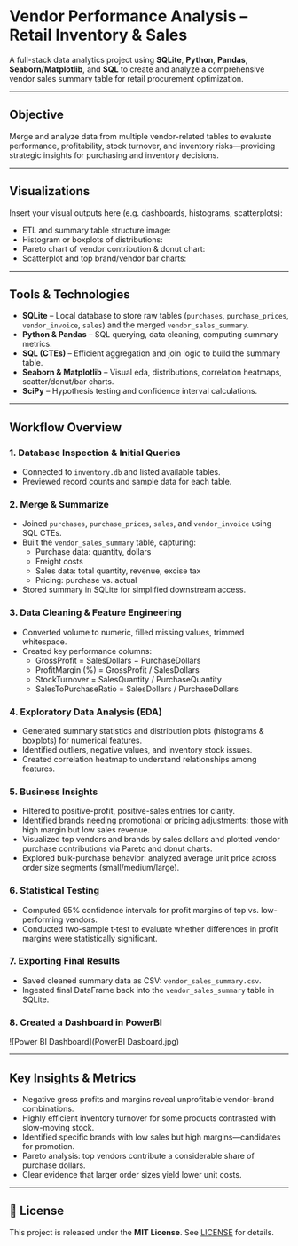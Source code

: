 # Vendor Performance Analysis – Retail Inventory & Sales

A full-stack data analytics project using **SQLite**, **Python**, **Pandas**, **Seaborn/Matplotlib**, and **SQL** to create and analyze a comprehensive vendor sales summary table for retail procurement optimization.

---

## Objective

Merge and analyze data from multiple vendor-related tables to evaluate performance, profitability, stock turnover, and inventory risks—providing strategic insights for purchasing and inventory decisions.

---

## Visualizations

Insert your visual outputs here (e.g. dashboards, histograms, scatterplots):

- ETL and summary table structure image:
- Histogram or boxplots of distributions:
- Pareto chart of vendor contribution & donut chart:
- Scatterplot and top brand/vendor bar charts:

---

## Tools & Technologies

- **SQLite** – Local database to store raw tables (`purchases`, `purchase_prices`, `vendor_invoice`, `sales`) and the merged `vendor_sales_summary`.
- **Python & Pandas** – SQL querying, data cleaning, computing summary metrics.
- **SQL (CTEs)** – Efficient aggregation and join logic to build the summary table.
- **Seaborn & Matplotlib** – Visual eda, distributions, correlation heatmaps, scatter/donut/bar charts.
- **SciPy** – Hypothesis testing and confidence interval calculations.

---

## Workflow Overview

### 1. Database Inspection & Initial Queries
- Connected to `inventory.db` and listed available tables.
- Previewed record counts and sample data for each table.

### 2. Merge & Summarize
- Joined `purchases`, `purchase_prices`, `sales`, and `vendor_invoice` using SQL CTEs.
- Built the `vendor_sales_summary` table, capturing:
  - Purchase data: quantity, dollars
  - Freight costs
  - Sales data: total quantity, revenue, excise tax
  - Pricing: purchase vs. actual
- Stored summary in SQLite for simplified downstream access.

### 3. Data Cleaning & Feature Engineering
- Converted volume to numeric, filled missing values, trimmed whitespace.
- Created key performance columns:
  - GrossProfit = SalesDollars − PurchaseDollars
  - ProfitMargin (%) = GrossProfit / SalesDollars
  - StockTurnover = SalesQuantity / PurchaseQuantity
  - SalesToPurchaseRatio = SalesDollars / PurchaseDollars

### 4. Exploratory Data Analysis (EDA)
- Generated summary statistics and distribution plots (histograms & boxplots) for numerical features.
- Identified outliers, negative values, and inventory stock issues.
- Created correlation heatmap to understand relationships among features.

### 5. Business Insights
- Filtered to positive-profit, positive-sales entries for clarity.
- Identified brands needing promotional or pricing adjustments: those with high margin but low sales revenue.
- Visualized top vendors and brands by sales dollars and plotted vendor purchase contributions via Pareto and donut charts.
- Explored bulk-purchase behavior: analyzed average unit price across order size segments (small/medium/large).

### 6. Statistical Testing
- Computed 95% confidence intervals for profit margins of top vs. low-performing vendors.
- Conducted two-sample t‑test to evaluate whether differences in profit margins were statistically significant.

### 7. Exporting Final Results
- Saved cleaned summary data as CSV: `vendor_sales_summary.csv`.
- Ingested final DataFrame back into the `vendor_sales_summary` table in SQLite.

### 8. Created a Dashboard in PowerBI
![Power BI Dashboard](PowerBI Dasboard.jpg)

---

## Key Insights & Metrics

- Negative gross profits and margins reveal unprofitable vendor-brand combinations.
- Highly efficient inventory turnover for some products contrasted with slow-moving stock.
- Identified specific brands with low sales but high margins—candidates for promotion.
- Pareto analysis: top vendors contribute a considerable share of purchase dollars.
- Clear evidence that larger order sizes yield lower unit costs.

---

## 🧾 License

This project is released under the **MIT License**. See [LICENSE](LICENSE) for details.
